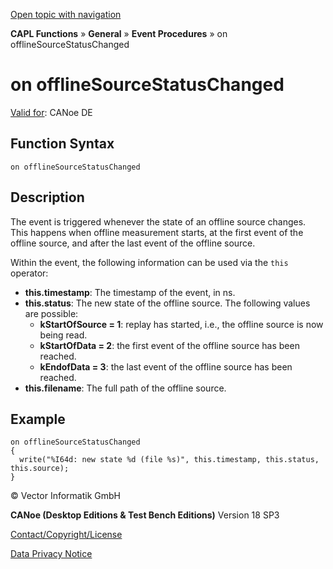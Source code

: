 [Open topic with navigation](../../../../../CANoeDEFamily.htm#Topics/CAPLFunctions/Other/EventProcedures/CAPLfunctionOnOfflineSourceStatusChanged.md)

**CAPL Functions** » **General** » **Event Procedures** » on offlineSourceStatusChanged

# on offlineSourceStatusChanged

[Valid for](../../../Shared/FeatureAvailability.md): CANoe DE

## Function Syntax

`on offlineSourceStatusChanged`

## Description

The event is triggered whenever the state of an offline source changes. This happens when offline measurement starts, at the first event of the offline source, and after the last event of the offline source.

Within the event, the following information can be used via the `this` operator:

- **this.timestamp**: The timestamp of the event, in ns.
- **this.status**: The new state of the offline source. The following values are possible:
  - **kStartOfSource = 1**: replay has started, i.e., the offline source is now being read.
  - **kStartOfData = 2**: the first event of the offline source has been reached.
  - **kEndofData = 3**: the last event of the offline source has been reached.
- **this.filename**: The full path of the offline source.

## Example

```plaintext
on offlineSourceStatusChanged
{
  write("%I64d: new state %d (file %s)", this.timestamp, this.status, this.source);
}
```

© Vector Informatik GmbH

**CANoe (Desktop Editions & Test Bench Editions)** Version 18 SP3

[Contact/Copyright/License](../../../Shared/ContactCopyrightLicense.md)

[Data Privacy Notice](https://www.vector.com/int/en/company/get-info/privacy-policy/)